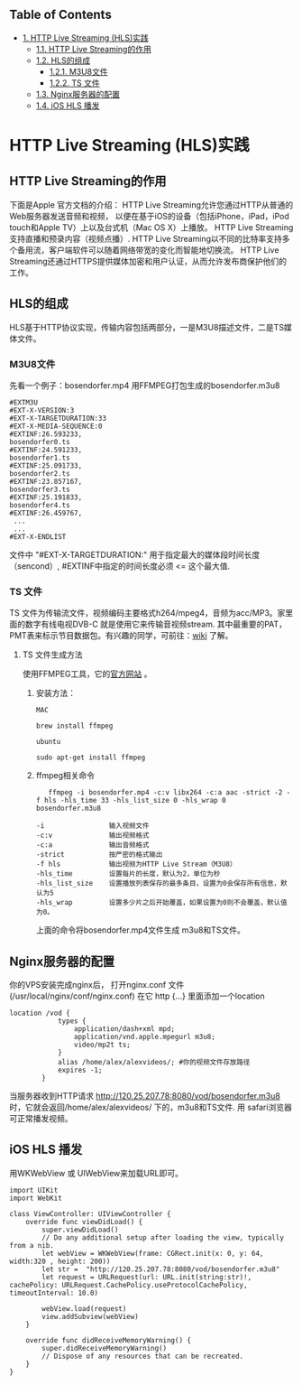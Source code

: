 <div id="table-of-contents">
<h2>Table of Contents</h2>
<div id="text-table-of-contents">
<ul>
<li><a href="#orgc939e83">1. HTTP Live Streaming (HLS)实践</a>
<ul>
<li><a href="#orgab48e70">1.1. HTTP Live Streaming的作用</a></li>
<li><a href="#org227a0fa">1.2. HLS的组成</a>
<ul>
<li><a href="#org1af4c48">1.2.1. M3U8文件</a></li>
<li><a href="#org809cec0">1.2.2. TS 文件</a></li>
</ul>
</li>
<li><a href="#org9dcb6e8">1.3. Nginx服务器的配置</a></li>
<li><a href="#org659737b">1.4. iOS HLS 播发</a></li>
</ul>
</li>
</ul>
</div>
</div>

<a id="orgc939e83"></a>

# HTTP Live Streaming (HLS)实践


<a id="orgab48e70"></a>

## HTTP Live Streaming的作用

下面是Apple 官方文档的介绍：
HTTP Live Streaming允许您通过HTTP从普通的Web服务器发送音频和视频，
以便在基于iOS的设备（包括iPhone，iPad，iPod touch和Apple TV）上以及台式机（Mac OS X）上播放。
HTTP Live Streaming支持直播和预录内容（视频点播）.
HTTP Live Streaming以不同的比特率支持多个备用流，客户端软件可以随着网络带宽的变化而智能地切换流。 
HTTP Live Streaming还通过HTTPS提供媒体加密和用户认证，从而允许发布商保护他们的工作。


<a id="org227a0fa"></a>

## HLS的组成

HLS基于HTTP协议实现，传输内容包括两部分，一是M3U8描述文件，二是TS媒体文件。


<a id="org1af4c48"></a>

### M3U8文件

先看一个例子：bosendorfer.mp4 用FFMPEG打包生成的bosendorfer.m3u8

    #EXTM3U
    #EXT-X-VERSION:3
    #EXT-X-TARGETDURATION:33
    #EXT-X-MEDIA-SEQUENCE:0
    #EXTINF:26.593233,
    bosendorfer0.ts
    #EXTINF:24.591233,
    bosendorfer1.ts
    #EXTINF:25.091733,
    bosendorfer2.ts
    #EXTINF:23.857167,
    bosendorfer3.ts
    #EXTINF:25.191833,
    bosendorfer4.ts
    #EXTINF:26.459767,
     ...
     ...
    #EXT-X-ENDLIST

文件中 "#EXT-X-TARGETDURATION:" 用于指定最大的媒体段时间长度（sencond）, #EXTINF中指定的时间长度必须 <= 这个最大值.


<a id="org809cec0"></a>

### TS 文件

 TS 文件为传输流文件，视频编码主要格式h264/mpeg4，音频为acc/MP3。家里面的数字有线电视DVB-C 就是使用它来传输音视频stream.
其中最重要的PAT，PMT表来标示节目数据包。有兴趣的同学，可前往：[wiki](https://zh.wikipedia.org/wiki/MPEG2-TS) 了解。

1.  TS 文件生成方法

    使用FFMPEG工具，它的[官方网站](https://ffmpeg.org) 。
    
    1.  安装方法：
    
        `MAC`
        
            brew install ffmpeg
        
        `ubuntu`
        
            sudo apt-get install ffmpeg
    
    2.  ffmpeg相关命令
    
               ffmpeg -i bosendorfer.mp4 -c:v libx264 -c:a aac -strict -2 -f hls -hls_time 33 -hls_list_size 0 -hls_wrap 0 bosendorfer.m3u8
            
            -i                输入视频文件
            -c:v              输出视频格式
            -c:a              输出音频格式
            -strict           按严密的格式输出 
            -f hls            输出视频为HTTP Live Stream（M3U8）
            -hls_time         设置每片的长度，默认为2，单位为秒
            -hls_list_size    设置播放列表保存的最多条目，设置为0会保存所有信息，默认为5
            -hls_wrap         设置多少片之后开始覆盖，如果设置为0则不会覆盖，默认值为0。
        
        上面的命令将bosendorfer.mp4文件生成 m3u8和TS文件。


<a id="org9dcb6e8"></a>

## Nginx服务器的配置

你的VPS安装完成nginx后， 打开nginx.conf 文件(/usr/local/nginx/conf/nginx.conf) 
在它 http {&#x2026;} 里面添加一个location

    location /vod {
                types {
                    application/dash+xml mpd;
                    application/vnd.apple.mpegurl m3u8;
                    video/mp2t ts;
                }
                alias /home/alex/alexvideos/; #你的视频文件存放路径
                expires -1; 
            }

当服务器收到HTTP请求 <http://120.25.207.78:8080/vod/bosendorfer.m3u8> 时，它就会返回/home/alex/alexvideos/ 下的，m3u8和TS文件. 
用 safari浏览器可正常播发视频。


<a id="org659737b"></a>

## iOS HLS 播发

用WKWebView 或 UIWebView来加载URL即可。

    import UIKit
    import WebKit
    
    class ViewController: UIViewController {
        override func viewDidLoad() {
            super.viewDidLoad()
            // Do any additional setup after loading the view, typically from a nib.
            let webView = WKWebView(frame: CGRect.init(x: 0, y: 64, width:320 , height: 200))
            let str =  "http://120.25.207.78:8080/vod/bosendorfer.m3u8"
            let request = URLRequest(url: URL.init(string:str)!, cachePolicy: URLRequest.CachePolicy.useProtocolCachePolicy, timeoutInterval: 10.0)
    
            webView.load(request)
            view.addSubview(webView)
        }
    
        override func didReceiveMemoryWarning() {
            super.didReceiveMemoryWarning()
            // Dispose of any resources that can be recreated.
        }
    }

